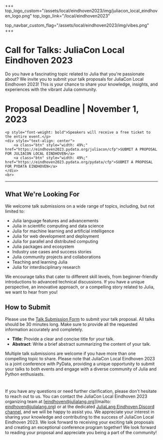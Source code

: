 +++
top_logo_custom="/assets/local/eindhoven2023/img/juliacon_local_eindhoven_logo.png"
top_logo_link="/local/eindhoven2023"

top_navbar_custom_flag="/assets/local/eindhoven2023/img/vibes.png"
+++

# Call for Talks: JuliaCon Local Eindhoven 2023

Do you have a fascinating topic related to Julia that you're passionate about? We invite you to submit your talk proposals for JuliaCon Local Eindhoven 2023! This is your chance to share your knowledge, insights, and experiences with the vibrant Julia community.

# Proposal Deadline | November 1, 2023

~~~
<p style="font-weight: bold">Speakers will receive a free ticket to the entire event.</p>
<div style="text-align: center">
    <a class="btn" style="width: 49%;" href="https://eindhoven2023.pydata.org/juliacon/cfp">SUBMIT A PROPOSAL FOR JULIACON LOCAL EINDHOVEN</a>
    <a class="btn" style="width: 49%;" href="https://eindhoven2023.pydata.org/pydata/cfp">SUBMIT A PROPOSAL FOR PYDATA EINDHOVEN</a>
</div>
<br>
~~~

****

## What We're Looking For

We welcome talk submissions on a wide range of topics, including, but not limited to:

- Julia language features and advancements
- Julia in scientific computing and data science
- Julia for machine learning and artificial intelligence
- Julia for web development and deployment
- Julia for parallel and distributed computing
- Julia packages and ecosystem
- Industry use cases and success stories
- Julia community projects and collaborations
- Teaching and learning Julia
- Julia for interdisciplinary research

We encourage talks that cater to different skill levels, from beginner-friendly introductions to advanced technical discussions. If you have a unique perspective, an innovative approach, or a compelling story related to Julia, we want to hear from you!

## How to Submit

Please use the [Talk Submission Form](https://eindhoven2023.pydata.org/juliacon/cfp) to submit your talk proposal. All talks should be 30 minutes long. Make sure to provide all the requested information accurately and completely. 

- **Title**: Provide a clear and concise title for your talk.
- **Abstract**: Write a brief abstract summarizing the content of your talk.

Multiple talk submissions are welcome if you have more than one compelling topic to share. Please note that JuliaCon Local Eindhoven 2023 is a joint conference with PyData, providing a unique opportunity to submit your talks to both events and engage with a diverse community of Julia and Python enthusiasts.

#

If you have any questions or need further clarification, please don't hesitate to reach out to us. You can contact the JuliaCon Local Eindhoven 2023 organizing team at [eindhoven@julialang.org](mailto: eindhoven@julialang.org) or at the dedicated [JuliaLang Eindhoven Discord channel](https://discord.gg/BAvxt75D), and we will be happy to assist you.
We appreciate your interest in sharing your knowledge and contributing to the success of JuliaCon Local Eindhoven 2023. We look forward to receiving your exciting talk proposals and creating an exceptional conference program together!
We look forward to reading your proposal and appreciate you being a part of the community!

